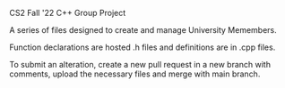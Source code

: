 CS2 Fall '22
C++ Group Project

A series of files designed to create and manage University Memembers. 

Function declarations are hosted .h files and definitions are in .cpp files.

To submit an alteration, create a new pull request in a new branch with comments, upload the necessary files and merge with main branch.
